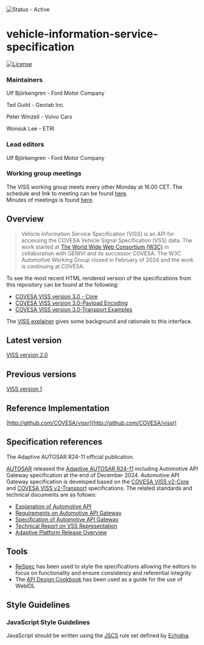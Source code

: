 ![Status - Active](https://img.shields.io/static/v1?label=Status&message=Active&color=3FFF3A&style=for-the-badge)

# vehicle-information-service-specification

[![License](https://img.shields.io/badge/License-MPL%202.0-blue.svg)](https://opensource.org/licenses/MPL-2.0)

### Maintainers

Ulf Björkengren - Ford Motor Company

Ted Guild - Geotab Inc.

Peter Winzell - Volvo Cars

Wonsuk Lee - ETRI
 
### Lead editors

Ulf Björkengren - Ford Motor Company
 
### Working group meetings
The VISS working group meets every other Monday at 16.00 CET.
The schedule and link to meeting can be found [here](https://wiki.covesa.global/display/WIK4/COVESA+Common+Meeting+Schedule).<br>
Minutes of meetings is found [here](https://wiki.covesa.global/display/WIK4/VISS+Meeting+Topics+and+Meeting+Notes).

## Overview

>Vehicle Information Service Specification (VISS) is an API for accessing the COVESA Vehicle Signal Specification (VSS) data. The work started at [The World Wide Web Consortium (W3C)](https://www.w3.org) in collaboration with GENIVI and its successor COVESA. The W3C Automotive Working Group closed in February of 2024 and the work is continuing at COVESA.

To see the most recent HTML rendered version of the specifications from this repository can be found at the following:

- [COVESA VISS version 3.0 - Core](https://raw.githack.com/COVESA/vehicle-information-service-specification/main/spec/VISSv3.0_Core.html)
- [COVESA VISS version 3.0-Payload Encoding](https://raw.githack.com/COVESA/vehicle-information-service-specification/main/spec/VISSv3.0_PayloadEncoding.html)
- [COVESA VISS version 3.0-Transport Examples](https://raw.githack.com/COVESA/vehicle-information-service-specification/main/spec/VISSv3.0_TransportExamples.html)

The [VISS explainer](./VISS-explainer.md) gives some background and rationale to this interface.

## Latest version
[VISS version 2.0](https://github.com/COVESA/vehicle-information-service-specification/releases/tag/v2.0)

## Previous versions
[VISS version 1](https://www.w3.org/TR/vehicle-information-service/)

## Reference Implementation
[http://github.com/COVESA/vissr](http://github.com/COVESA/vissr)

## Specification references
The Adaptive AUTOSAR R24-11 official publication.

[AUTOSAR](https://www.autosar.org/) released the [Adaptive AUTOSAR R24-11](https://www.autosar.org/search?tx_solr%5Bfilter%5D%5B1%5D=platform%3AAP&tx_solr%5Bfilter%5D%5B2%5D=category%3AR24-11&tx_solr%5Bq%5D=) including Automotive API Gateway specification at the end of December 2024. Automotive API Gateway specification is developed based on the [COVESA VISS v2-Core](https://github.com/COVESA/vehicle-information-service-specification/releases/tag/v2.0) and [COVESA VISS v2-Transport](https://github.com/COVESA/vehicle-information-service-specification/releases/tag/v2.0) specifications. The related standards and technical documents are as follows:
- [Explanation of Automotive API](https://www.autosar.org/fileadmin/standards/R24-11/AP/AUTOSAR_AP_EXP_AutomotiveAPI.pdf)
- [Requirements on Automotive API Gateway](https://www.autosar.org/fileadmin/standards/R24-11/AP/AUTOSAR_AP_RS_AutomotiveAPIGateway.pdf)
- [Specification of Automotive API Gateway](https://www.autosar.org/fileadmin/standards/R24-11/AP/AUTOSAR_AP_SWS_AutomotiveAPIGateway.pdf)
- [Technical Report on VSS Representation](https://www.autosar.org/fileadmin/standards/R24-11/AP/AUTOSAR_AP_TR_VSSRepresentation.pdf)
- [Adaptive Platform Release Overview](https://www.autosar.org/fileadmin/standards/R24-11/AP/AUTOSAR_AP_TR_ReleaseOverview.pdf)

## Tools

- [ReSpec](https://www.w3.org/respec/) has been used to style the specifications allowing the editors to focus on functionality and ensure consistency and referential integrity
- The [API Design Cookbook](http://www.w3.org/TR/api-design/) has been used as a guide for the use of WebIDL

## Style Guidelines

### JavaScript Style Guidelines
JavaScript should be written using the [JSCS](http://jscs.info/) rule set defined by [Echidna](https://github.com/w3c/echidna/blob/master/.jscs.json).
